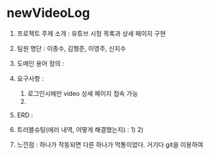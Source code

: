 # newVideoLog
1. 프로젝트 주제 소개
  : 유튜브 시청 목록과 상세 페이지 구현
  
2. 팀원 명단
  : 이종수, 김형준, 이영주, 신지수
  
3. 도메인 용어 정의
  : 
  
4. 요구사항 : 
    1) 로그인시에만 video 상세 페이지 접속 가능
    2) 

5. ERD : 
 
6. 트러블슈팅(에러 내역, 어떻게 해결했는지) :
      1) 
      2) 


7. 느낀점 : 하나가 작동되면 다른 하나가 먹통이었다. 거기다 git을 이용하여     
